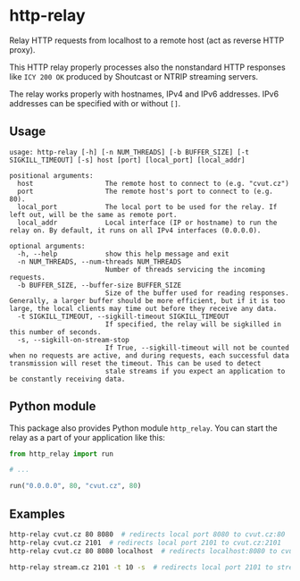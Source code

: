 <!--
SPDX-License-Identifier: BSD-3-Clause
SPDX-FileCopyrightText: Czech Technical University in Prague
-->

# http-relay

Relay HTTP requests from localhost to a remote host (act as reverse HTTP proxy).

This HTTP relay properly processes also the nonstandard HTTP responses like `ICY 200 OK` produced by Shoutcast or NTRIP streaming servers.

The relay works properly with hostnames, IPv4 and IPv6 addresses. IPv6 addresses can be specified with or without `[]`. 

## Usage

```
usage: http-relay [-h] [-n NUM_THREADS] [-b BUFFER_SIZE] [-t SIGKILL_TIMEOUT] [-s] host [port] [local_port] [local_addr]

positional arguments:
  host                  The remote host to connect to (e.g. "cvut.cz")
  port                  The remote host's port to connect to (e.g. 80).
  local_port            The local port to be used for the relay. If left out, will be the same as remote port.
  local_addr            Local interface (IP or hostname) to run the relay on. By default, it runs on all IPv4 interfaces (0.0.0.0).

optional arguments:
  -h, --help            show this help message and exit
  -n NUM_THREADS, --num-threads NUM_THREADS
                        Number of threads servicing the incoming requests.
  -b BUFFER_SIZE, --buffer-size BUFFER_SIZE
                        Size of the buffer used for reading responses. Generally, a larger buffer should be more efficient, but if it is too large, the local clients may time out before they receive any data.
  -t SIGKILL_TIMEOUT, --sigkill-timeout SIGKILL_TIMEOUT
                        If specified, the relay will be sigkilled in this number of seconds.
  -s, --sigkill-on-stream-stop
                        If True, --sigkill-timeout will not be counted when no requests are active, and during requests, each successful data transmission will reset the timeout. This can be used to detect
                        stale streams if you expect an application to be constantly receiving data.

```

## Python module

This package also provides Python module `http_relay`. You can start the relay as a part of your application like this:

```python
from http_relay import run

# ...

run("0.0.0.0", 80, "cvut.cz", 80)
```

## Examples

```bash
http-relay cvut.cz 80 8080  # redirects local port 8080 to cvut.cz:80
http-relay cvut.cz 2101  # redirects local port 2101 to cvut.cz:2101
http-relay cvut.cz 80 8080 localhost  # redirects localhost:8080 to cvut.cz:80 (i.e. no external access to the 8080 port)

http-relay stream.cz 2101 -t 10 -s  # redirects local port 2101 to stream.cz and kills the relay after 10 secs if a stream is being downloaded and becomes stale
```